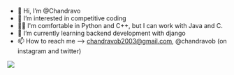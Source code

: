 - 👋 Hi, I’m @Chandravo
- 👀 I’m interested in competitive coding
- 🧑‍💻 I'm comfortable in Python and C++, but I can work with Java and C.
- 🌱 I’m currently learning backend development  with django
- 📫 How to reach me --> chandravob2003@gmail.com, @chandravob (on instagram and twitter)

<img src="https://github-readme-stats.vercel.app/api?username=Chandravo&&show_icons=true&title_color=ffffff&icon_color=bb2acf&text_color=daf7dc&bg_color=151515
">
<!---
Chandravo/Chandravo is a ✨ special ✨ repository because its `README.md` (this file) appears on your GitHub profile.
You can click the Preview link to take a look at your changes.
--->
